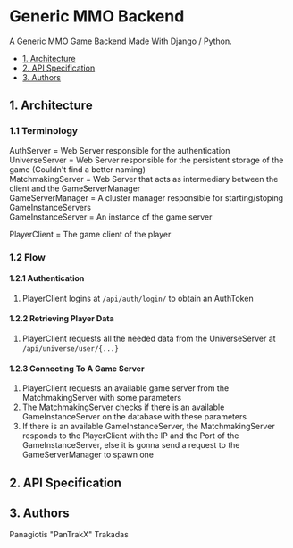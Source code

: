 # Generic MMO Backend
A Generic MMO Game Backend Made With Django / Python.


* [1. Architecture](#architecture)
* [2. API Specification](#api-specification)
* [3. Authors](#authors)


## 1. Architecture
### 1.1 Terminology

AuthServer = Web Server responsible for the authentication  
UniverseServer = Web Server responsible for the persistent storage of the game (Couldn't find a better naming)  
MatchmakingServer = Web Server that acts as intermediary between the client and the GameServerManager  
GameServerManager = A cluster manager responsible for starting/stoping GameInstanceServers  
GameInstanceServer = An instance of the game server

PlayerClient = The game client of the player


### 1.2 Flow
#### 1.2.1 Authentication
1. PlayerClient logins at `/api/auth/login/` to obtain an AuthToken
#### 1.2.2 Retrieving Player Data
1. PlayerClient requests all the needed data from the UniverseServer at `/api/universe/user/{...}`
#### 1.2.3 Connecting To A Game Server
1. PlayerClient requests an available game server from the MatchmakingServer with some parameters
2. The MatchmakingServer checks if there is an available GameInstanceServer on the database with these parameters
3. If there is an available GameInstanceServer, the MatchmakingServer responds to the PlayerClient with the IP and the Port of the GameInstanceServer, else it is gonna send a request to the GameServerManager to spawn one

## 2. API Specification


## 3. Authors


Panagiotis "PanTrakX" Trakadas